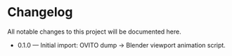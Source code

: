 # Changelog
All notable changes to this project will be documented here.
- 0.1.0 — Initial import: OVITO dump → Blender viewport animation script.
